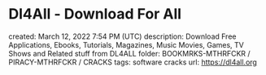 # Dl4All - Download For All

created: March 12, 2022 7:54 PM (UTC)
description: Download Free Applications, Ebooks, Tutorials, Magazines, Music  Movies, Games, TV Shows and Related stuff from DL4ALL
folder: BOOKMRKS-MTHRFCKR / PIRACY-MTHRFCKR / CRACKS
tags: software cracks
url: https://dl4all.org